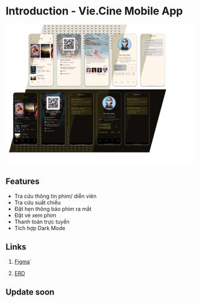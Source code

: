 # Introduction - Vie.Cine Mobile App

![CoverImage](./assets/images/introduction/cover.png)

## Features 

- Tra cứu thông tin phim/ diễn viên
- Tra cứu suất chiếu
- Đặt hẹn thông báo phim ra mắt
- Đặt vé xem phim
- Thanh toán trực tuyến
- Tích hợp Dark Mode

## Links

1. [Figma](https://www.figma.com/design/f3nePCI00tEhUZhDVjMcLb/Movie-Mobile-App-UI-Design-(Community)?node-id=3-3&t=1nMc0lJvy7jUC6U4-1)`

2. [ERD](https://drive.google.com/file/d/1bHp_IoC-zeJ9BwveZ3EGjBJWe-ezOQ_S/view?usp=sharing)

## Update soon